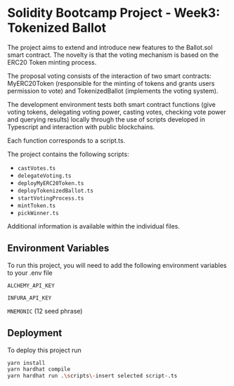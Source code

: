 
# Solidity Bootcamp Project - Week3: Tokenized Ballot 

The project aims to extend and introduce new features to the Ballot.sol smart contract. The novelty is that the voting mechanism is based on the ERC20 Token minting process. 

The proposal voting consists of the interaction of two smart contracts: MyERC20Token (responsible for the minting of tokens and grants users permission to vote) and TokenizedBallot (implements the voting system).

The development environment tests both smart contract functions (give voting tokens, delegating voting power, casting votes, checking vote power and querying results) locally through the use of scripts developed in Typescript and interaction with public blockchains.

Each function corresponds to a script.ts.

The project contains the following scripts:

* ```castVotes.ts``` 
* ```delegateVoting.ts```
* ```deployMyERC20Token.ts```
* ```deployTokenizedBallot.ts```
* ```startVotingProcess.ts```
* ```mintToken.ts```
* ```pickWinner.ts```


Additional information is available within the individual files.





## Environment Variables

To run this project, you will need to add the following environment variables to your .env file

`ALCHEMY_API_KEY`

`INFURA_API_KEY`

`MNEMONIC` (12 seed phrase)



## Deployment

To deploy this project run

```bash
yarn install
yarn hardhat compile 
yarn hardhat run .\scripts\-insert selected script-.ts
```

